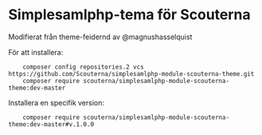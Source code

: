 # Simplesamlphp-tema för Scouterna

Modifierat från theme-feidernd av @magnushasselquist

För att installera:

		composer config repositories.2 vcs https://github.com/Scouterna/simplesamlphp-module-scouterna-theme.git
		composer require scouterna/simplesamlphp-module-scouterna-theme:dev-master 

Installera en specifik version:

		composer require scouterna/simplesamlphp-module-scouterna-theme:dev-master#v.1.0.0 
    

